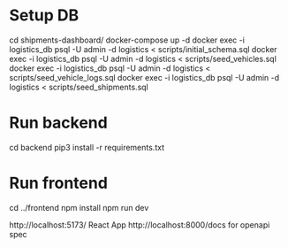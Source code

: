 # Setup DB
cd shipments-dashboard/
docker-compose up -d
docker exec -i logistics_db psql -U admin -d logistics < scripts/initial_schema.sql
docker exec -i logistics_db psql -U admin -d logistics < scripts/seed_vehicles.sql
docker exec -i logistics_db psql -U admin -d logistics < scripts/seed_vehicle_logs.sql
docker exec -i logistics_db psql -U admin -d logistics < scripts/seed_shipments.sql
# Run backend
cd backend
pip3 install -r requirements.txt 
# Run frontend
cd ../frontend
npm install
npm run dev

http://localhost:5173/ React App
http://localhost:8000/docs for openapi spec